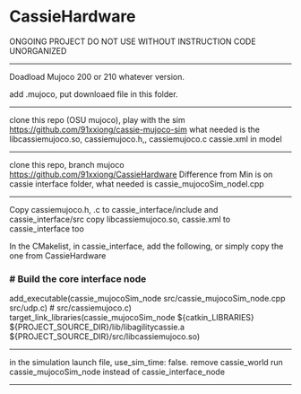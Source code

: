 # CassieHardware

ONGOING PROJECT 
DO NOT USE WITHOUT INSTRUCTION 
CODE UNORGANIZED 


-------------
Doadload Mujoco  200 or 210 whatever version. 

add .mujoco, put downloaed file in this folder. 

-----------------------------------------

clone this repo (OSU mujoco), play with the sim 
https://github.com/91xxiong/cassie-mujoco-sim
what needed is the libcassiemujoco.so, cassiemujoco.h,, cassiemujoco.c
cassie.xml in model 

-----------------------------------------

clone this repo, branch mujoco 
https://github.com/91xxiong/CassieHardware
Difference from Min is on cassie interface folder, 
what needed is cassie_mujocoSim_nodel.cpp 

-----------------------------------------
Copy cassiemujoco.h, .c to cassie_interface/include and cassie_interface/src 
copy libcassiemujoco.so, cassie.xml to cassie_interface too

In the CMakelist, in cassie_interface, add the following, or simply copy the one from CassieHardware

### # Build the core interface node
add_executable(cassie_mujocoSim_node src/cassie_mujocoSim_node.cpp src/udp.c) # src/cassiemujoco.c)
target_link_libraries(cassie_mujocoSim_node ${catkin_LIBRARIES} ${PROJECT_SOURCE_DIR}/lib/libagilitycassie.a ${PROJECT_SOURCE_DIR}/src/libcassiemujoco.so)


-----------------------------------------

in the simulation launch file, 
use_sim_time: false. 
remove cassie_world
run cassie_mujocoSim_node instead of cassie_interface_node

----------------------------------------
